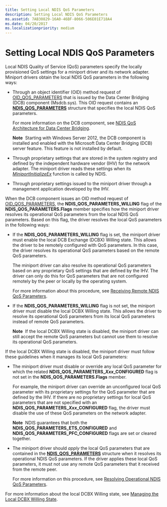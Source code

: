 ```yaml
---
title: Setting Local NDIS QoS Parameters
description: Setting Local NDIS QoS Parameters
ms.assetid: 7AB30829-16A0-46BF-8066-506E01E718A4
ms.date: 04/20/2017
ms.localizationpriority: medium
---
```


# Setting Local NDIS QoS Parameters


Local NDIS Quality of Service (QoS) parameters specify the locally provisioned QoS settings for a miniport driver and its network adapter. Miniport drivers obtain the local NDIS QoS parameters in the following ways:

-   Through an object identifier (OID) method request of [OID\_QOS\_PARAMETERS](https://docs.microsoft.com/windows-hardware/drivers/network/oid-qos-parameters) that is issued by the Data Center Bridging (DCB) component (Msdcb.sys). This OID request contains an [**NDIS\_QOS\_PARAMETERS**](https://docs.microsoft.com/windows-hardware/drivers/ddi/ntddndis/ns-ntddndis-_ndis_qos_parameters) structure that specifies the local NDIS QoS parameters.

    For more information on the DCB component, see [NDIS QoS Architecture for Data Center Bridging](ndis-qos-architecture-for-data-center-bridging.md).

    **Note**  Starting with Windows Server 2012, the DCB component is installed and enabled with the Microsoft Data Center Bridging (DCB) server feature. This feature is not installed by default.

     

-   Through proprietary settings that are stored in the system registry and defined by the independent hardware vendor (IHV) for the network adapter. The miniport driver reads these settings when its [*MiniportInitializeEx*](https://docs.microsoft.com/windows-hardware/drivers/ddi/ndis/nc-ndis-miniport_initialize) function is called by NDIS.

-   Through proprietary settings issued to the miniport driver through a management application developed by the IHV.

When the DCB component issues an OID method request of [OID\_QOS\_PARAMETERS](https://docs.microsoft.com/windows-hardware/drivers/network/oid-qos-parameters), the **NDIS\_QOS\_PARAMETERS\_WILLING** flag of the **NDIS\_QOS\_PARAMETERS.Flags** member specifies how the miniport driver resolves its operational QoS parameters from the local NDIS QoS parameters. Based on this flag, the driver resolves the local QoS parameters in the following ways:

-   If the **NDIS\_QOS\_PARAMETERS\_WILLING** flag is set, the miniport driver must enable the local DCB Exchange (DCBX) Willing state. This allows the driver to be remotely configured with QoS parameters. In this case, the driver resolves its operational QoS parameters based on the remote QoS parameters.

    The miniport driver can also resolve its operational QoS parameters based on any proprietary QoS settings that are defined by the IHV. The driver can only do this for QoS parameters that are not configured remotely by the peer or locally by the operating system.

    For more information about this procedure, see [Receiving Remote NDIS QoS Parameters](receiving-remote-ndis-qos-parameters.md).

-   If the **NDIS\_QOS\_PARAMETERS\_WILLING** flag is not set, the miniport driver must disable the local DCBX Willing state. This allows the driver to resolve its operational QoS parameters from its local QoS parameters instead of remote QoS parameters.

    **Note**  If the local DCBX Willing state is disabled, the miniport driver can still accept the remote QoS parameters but cannot use them to resolve its operational QoS parameters.

     

If the local DCBX Willing state is disabled, the miniport driver must follow these guidelines when it manages its local QoS parameters:

-   The miniport driver must disable or override any local QoS parameter for which the related **NDIS\_QOS\_PARAMETERS\_*Xxx*\_CONFIGURED** flag is not set in the **NDIS\_QOS\_PARAMETERS.Flags** member.

    For example, the miniport driver can override an unconfigured local QoS parameter with its proprietary settings for the QoS parameter that are defined by the IHV. If there are no proprietary settings for local QoS parameters that are not specified with an **NDIS\_QOS\_PARAMETERS\_*Xxx*\_CONFIGURED** flag, the driver must disable the use of these QoS parameters on the network adapter.

    **Note**  NDIS guarantees that both the **NDIS\_QOS\_PARAMETERS\_ETS\_CONFIGURED** and **NDIS\_QOS\_PARAMETERS\_PFC\_CONFIGURED** flags are set or cleared together.

     

-   The miniport driver should *apply* the local QoS parameters that are contained in the [**NDIS\_QOS\_PARAMETERS**](https://docs.microsoft.com/windows-hardware/drivers/ddi/ntddndis/ns-ntddndis-_ndis_qos_parameters) structure when it resolves its operational NDIS QoS parameters. If the driver applies these local QoS parameters, it must not use any remote QoS parameters that it received from the remote peer.

    For more information on this procedure, see [Resolving Operational NDIS QoS Parameters](resolving-operational-ndis-qos-parameters.md).

For more information about the local DCBX Willing state, see [Managing the Local DCBX Willing State](managing-the-local-dcbx-willing-state.md).

 

 





